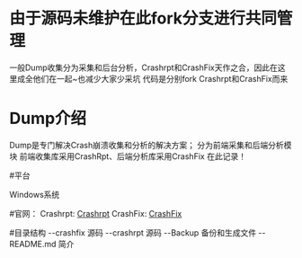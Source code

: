 # 由于源码未维护在此fork分支进行共同管理
一般Dump收集分为采集和后台分析，Crashrpt和CrashFix天作之合，因此在这里成全他们在一起~也减少大家少采坑
代码是分别fork Crashrpt和CrashFix而来
# Dump介绍
Dump是专门解决Crash崩溃收集和分析的解决方案；
分为前端采集和后端分析模块
前端收集库采用CrashRpt、后端分析库采用CrashFix 在此记录！

#平台

Windows系统

#官网：
Crashrpt:
[Crashrpt](http://crashrpt.sourceforge.net/docs/html/crashfix_server.html)
CrashFix:
[CrashFix](http://crashfix.sourceforge.net/doc/html/index.html)

#目录结构
--crashfix
	源码
--crashrpt
	源码
--Backup
	备份和生成文件
--README.md
	简介
